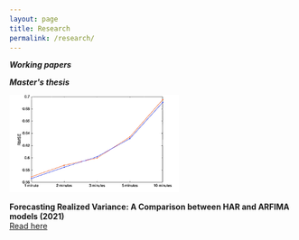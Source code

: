 ```yaml
---
layout: page
title: Research
permalink: /research/
---
```

***Working papers***

***Master's thesis***

<img src="https://github.com/ajda-marjanovic/ajda-marjanovic.github.io/blob/master/images/intervals.png?raw=true" width="300">  

**Forecasting Realized Variance: A Comparison between HAR and ARFIMA models (2021)**   
[Read here](http://www.cek.ef.uni-lj.si/magister/marjanovic4166-B.pdf)
